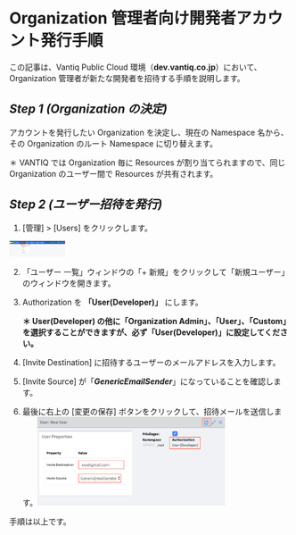 # **Organization 管理者向け開発者アカウント発行手順**
この記事は、Vantiq Public Cloud 環境（__dev.vantiq.co.jp__）において、Organization 管理者が新たな開発者を招待する手順を説明します。  
## ***Step 1 (Organization の決定)***

アカウントを発行したい Organization を決定し、現在の Namespace 名から、その Organization のルート Namespace に切り替えます。

＊ VANTIQ では Organization 毎に Resources が割り当てられますので、同じ Organization のユーザー間で Resources が共有されます。

## ***Step 2 (ユーザー招待を発行)***

1. [管理] > [Users] をクリックします。

<img src="../../imgs/00_Prep2/image1.png" width="100">

2. 「ユーザー 一覧」ウィンドウの「+ 新規」をクリックして「新規ユーザー」のウィンドウを開きます。

3. Authorization を **「User(Developer)」** にします。

   **＊ User(Developer) の他に「Organization Admin」、「User」、「Custom」を選択することができますが、必ず「User(Developer)」に設定してください。**

4. [Invite Destination] に招待するユーザーのメールアドレスを入力します。

5. [Invite Source] が「***GenericEmailSender***」になっていることを確認します。

6. 最後に右上の [変更の保存] ボタンをクリックして、招待メールを送信します。<img src="../../imgs/00_Prep2/image2.png"  width=70%>

手順は以上です。
